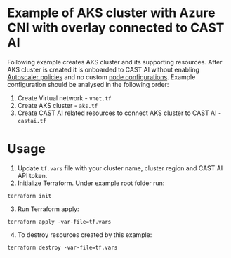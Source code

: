# Example of AKS cluster with Azure CNI with overlay connected to CAST AI
Following example creates AKS cluster and its supporting resources.
After AKS cluster is created it is onboarded to CAST AI without enabling [Autoscaler policies](https://docs.cast.ai/reference/policiesapi_upsertclusterpolicies) and no custom [node configurations](https://docs.cast.ai/docs/node-configuration/).
Example configuration should be analysed in the following order:
1. Create Virtual network - `vnet.tf`
2. Create AKS cluster - `aks.tf`
3. Create CAST AI related resources to connect AKS cluster to CAST AI - `castai.tf`

# Usage
1. Update `tf.vars` file with your cluster name, cluster region and CAST AI API token.
2. Initialize Terraform. Under example root folder run:
```
terraform init
```
3. Run Terraform apply:
```
terraform apply -var-file=tf.vars
```
4. To destroy resources created by this example:
```
terraform destroy -var-file=tf.vars
```
